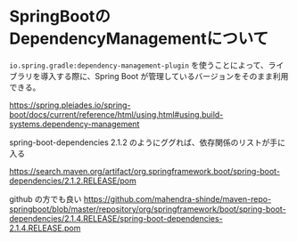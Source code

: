 # SpringBootのDependencyManagementについて

`io.spring.gradle:dependency-management-plugin` を使うことによって、ライブラリを導入する際に、Spring Boot が管理しているバージョンをそのまま利用できる。

https://spring.pleiades.io/spring-boot/docs/current/reference/html/using.html#using.build-systems.dependency-management


spring-boot-dependencies 2.1.2 のようにググれば、依存関係のリストが手に入る

https://search.maven.org/artifact/org.springframework.boot/spring-boot-dependencies/2.1.2.RELEASE/pom

github の方でも良い
https://github.com/mahendra-shinde/maven-repo-springboot/blob/master/repository/org/springframework/boot/spring-boot-dependencies/2.1.4.RELEASE/spring-boot-dependencies-2.1.4.RELEASE.pom
<!--stackedit_data:
eyJoaXN0b3J5IjpbLTc5MjcwMTAxN119
-->